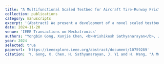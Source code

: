 ```yaml
---
title: "A Multifunctional Scaled Testbed for Aircraft Tire-Runway Frictional Interactions Evaluation"
collection: publications
category: manuscripts
excerpt: '(Abstract) We present a development of a novel scaled testbed for studying aircraft tire-runway frictional interactions and braking performance under various pavement and wet conditions. The indoor testbed is built on a platform with a rotational arm to support an aircraft tire to travel on a circular, reconfigurable runway track. By designing the braking torque and the rotating arm motion, the testbed possesses the capability to emulate the dynamic characteristics of aircraft tire-runway interactions and braking maneuvers. Besides the mechatronic design of the testbed, we present the modeling and control of the platform subsystems to demonstrate the capability and performance for simulation of braking maneuvers with different pavement grooves and water film thicknesses. The dimensionless analysis and design are presented to represent the equivalent braking processes of a full-size aircraft. Experimental results demonstrate the effectiveness and efficacy of the testbed design in studying the frictional interactions between the aircraft tire and the runway pavement.'
date: 2024-11-20
venue: 'IEEE Transactions on Mechatronics'
authors: "Yongbin Gong, Xunjie Chen, <b>Hrishikesh Sathyanarayan</b>, Jingang Yi, and Hao Wang"
year: 2024
selected: true
paperurl: 'https://ieeexplore.ieee.org/abstract/document/10759289'
citation: 'Y. Gong, X. Chen, H. Sathyanarayan, J. Yi and H. Wang, "A Multifunctional Scaled Testbed for Aircraft Tire-Runway Frictional Interactions Evaluation," in IEEE/ASME Transactions on Mechatronics, doi: 10.1109/TMECH.2024.3489274.'
---
```

